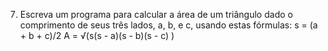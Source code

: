 7. Escreva um programa para calcular a área de um triângulo dado o comprimento de seus três lados, a, b, e c, usando estas fórmulas:
s =  (a + b + c)/2
A = √(s(s - a)(s - b)(s - c) )
